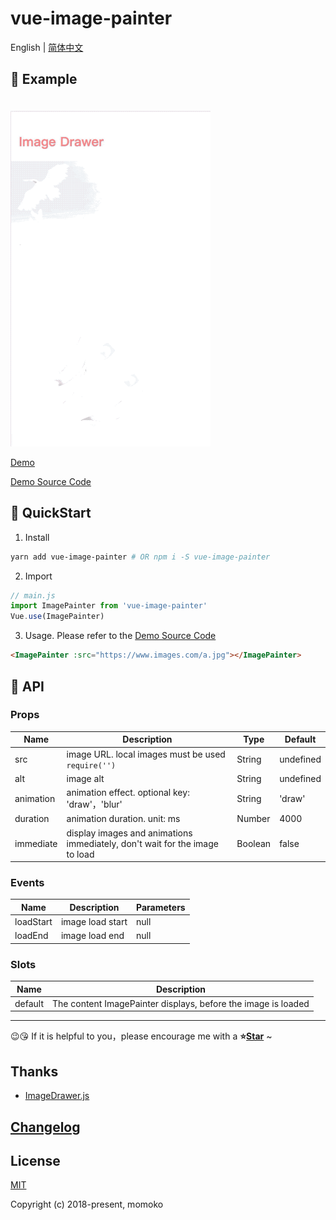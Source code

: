 # vue-image-painter

English | [简体中文](./README.zh-CN.md)

## 🌰 Example

<img src="./demo/assets/demo.gif" width="320" style="margin-top: 20px;">

[Demo](https://wannaxiao.github.io/vue-image-painter/demo/dist/)

[Demo Source Code](https://github.com/wannaxiao/vue-image-painter/blob/master/demo/App.vue)

## 🚀 QuickStart

1.  Install

```bash
yarn add vue-image-painter # OR npm i -S vue-image-painter
```

2.  Import

```js
// main.js
import ImagePainter from 'vue-image-painter'
Vue.use(ImagePainter)
```

3.  Usage. Please refer to the [Demo Source Code](https://github.com/wannaxiao/vue-image-painter/blob/master/demo/App.vue)

```html
<ImagePainter :src="https://www.images.com/a.jpg"></ImagePainter>
```

## 🔌 API

### Props

| Name      | Description                                                                 | Type    | Default   |
| --------- | --------------------------------------------------------------------------- | ------- | --------- |
| src       | image URL. local images must be used `require('')`                          | String  | undefined |
| alt       | image alt                                                                   | String  | undefined |
| animation | animation effect. optional key: 'draw'，'blur'                              | String  | 'draw'    |
| duration  | animation duration. unit: ms                                                | Number  | 4000      |
| immediate | display images and animations immediately, don't wait for the image to load | Boolean | false     |

### Events

| Name      | Description      | Parameters |
| --------- | ---------------- | ---------- |
| loadStart | image load start | null       |
| loadEnd   | image load end   | null       |

### Slots

| Name    | Description                                                   |
| ------- | ------------------------------------------------------------- |
| default | The content ImagePainter displays, before the image is loaded |

---

😉😘 If it is helpful to you，please encourage me with a <b>⭐️<a href="#">Star</a></b> ~

## Thanks

- [ImageDrawer.js](https://github.com/UstymUkhman/ImageDrawer.js)

## [Changelog](./CHANGELOG.md)

## License

[MIT](http://opensource.org/licenses/MIT)

Copyright (c) 2018-present, momoko
